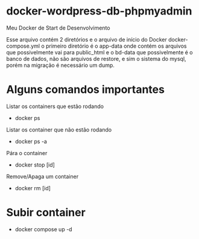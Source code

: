 # docker-wordpress-db-phpmyadmin
Meu Docker de Start de Desenvolvimento

Esse arquivo contém 2 diretórios e o arquivo de início do Docker docker-compose.yml o primeiro diretório é o app-data onde contém os arquivos que possivelmente vai para public_html e o bd-data que possivelmente é o banco de dados, não são arquivos de restore, e sim o sistema do mysql, porém na migração é necessário um dump.

# Alguns comandos importantes
Listar os containers que estão rodando

- docker ps

Listar os container que não estão rodando

- docker ps -a

Pára o container

- docker stop [id]

Remove/Apaga um container

- docker rm [id]

# Subir container
- docker compose up -d
